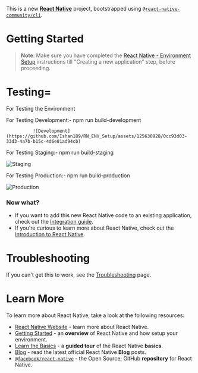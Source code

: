 This is a new [**React Native**](https://reactnative.dev) project, bootstrapped using [`@react-native-community/cli`](https://github.com/react-native-community/cli).

# Getting Started

>**Note**: Make sure you have completed the [React Native - Environment Setup](https://reactnative.dev/docs/environment-setup) instructions till "Creating a new application" step, before proceeding.

# Testing=

For Testing the Environment

For Testing Development:-
              npm run build-development

              ![Development](https://github.com/Ishan189/RN_ENV_Setup/assets/125630928/0cc93d03-33d3-4a7b-b15c-4d6e81ad94cb)


For Testing Staging:-
              npm run build-staging

              
![Staging](https://github.com/Ishan189/RN_ENV_Setup/assets/125630928/82b3051f-b642-4a21-9c7d-de74f9aa6ff1)


For Testing Production:-
              npm run build-production
              
![Production](https://github.com/Ishan189/RN_ENV_Setup/assets/125630928/9d3a63d1-7c98-4694-addd-009d9445ffac)





### Now what?

- If you want to add this new React Native code to an existing application, check out the [Integration guide](https://reactnative.dev/docs/integration-with-existing-apps).
- If you're curious to learn more about React Native, check out the [Introduction to React Native](https://reactnative.dev/docs/getting-started).

# Troubleshooting

If you can't get this to work, see the [Troubleshooting](https://reactnative.dev/docs/troubleshooting) page.

# Learn More

To learn more about React Native, take a look at the following resources:

- [React Native Website](https://reactnative.dev) - learn more about React Native.
- [Getting Started](https://reactnative.dev/docs/environment-setup) - an **overview** of React Native and how setup your environment.
- [Learn the Basics](https://reactnative.dev/docs/getting-started) - a **guided tour** of the React Native **basics**.
- [Blog](https://reactnative.dev/blog) - read the latest official React Native **Blog** posts.
- [`@facebook/react-native`](https://github.com/facebook/react-native) - the Open Source; GitHub **repository** for React Native.
